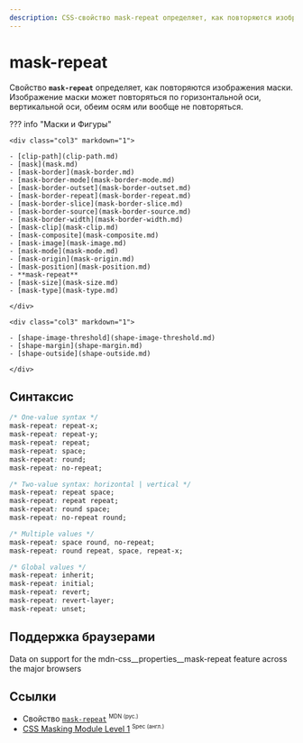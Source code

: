 ```yaml
---
description: CSS-свойство mask-repeat определяет, как повторяются изображения маски. Изображение маски может повторяться по горизонтальной оси, вертикальной оси, обеим осям или вообще не повторяться.
---
```


# mask-repeat

Свойство **`mask-repeat`** определяет, как повторяются изображения маски. Изображение маски может повторяться по горизонтальной оси, вертикальной оси, обеим осям или вообще не повторяться.

??? info "Маски и Фигуры"

    <div class="col3" markdown="1">

    - [clip-path](clip-path.md)
    - [mask](mask.md)
    - [mask-border](mask-border.md)
    - [mask-border-mode](mask-border-mode.md)
    - [mask-border-outset](mask-border-outset.md)
    - [mask-border-repeat](mask-border-repeat.md)
    - [mask-border-slice](mask-border-slice.md)
    - [mask-border-source](mask-border-source.md)
    - [mask-border-width](mask-border-width.md)
    - [mask-clip](mask-clip.md)
    - [mask-composite](mask-composite.md)
    - [mask-image](mask-image.md)
    - [mask-mode](mask-mode.md)
    - [mask-origin](mask-origin.md)
    - [mask-position](mask-position.md)
    - **mask-repeat**
    - [mask-size](mask-size.md)
    - [mask-type](mask-type.md)

    </div>

    <div class="col3" markdown="1">

    - [shape-image-threshold](shape-image-threshold.md)
    - [shape-margin](shape-margin.md)
    - [shape-outside](shape-outside.md)

    </div>

## Синтаксис

```css
/* One-value syntax */
mask-repeat: repeat-x;
mask-repeat: repeat-y;
mask-repeat: repeat;
mask-repeat: space;
mask-repeat: round;
mask-repeat: no-repeat;

/* Two-value syntax: horizontal | vertical */
mask-repeat: repeat space;
mask-repeat: repeat repeat;
mask-repeat: round space;
mask-repeat: no-repeat round;

/* Multiple values */
mask-repeat: space round, no-repeat;
mask-repeat: round repeat, space, repeat-x;

/* Global values */
mask-repeat: inherit;
mask-repeat: initial;
mask-repeat: revert;
mask-repeat: revert-layer;
mask-repeat: unset;
```

## Поддержка браузерами

<p class="ciu_embed" data-feature="mdn-css__properties__mask-repeat" data-periods="future_1,current,past_1,past_2" data-accessible-colours="false">
<p>Data on support for the mdn-css__properties__mask-repeat feature across the major browsers</p>
</p>

## Ссылки

- Свойство [`mask-repeat`](https://developer.mozilla.org/ru/docs/Web/CSS/mask-repeat) <sup><small>MDN (рус.)</small></sup>
- [CSS Masking Module Level 1](https://drafts.fxtf.org/css-masking/#the-mask-repeat) <sup><small>Spec (англ.)</small></sup>
